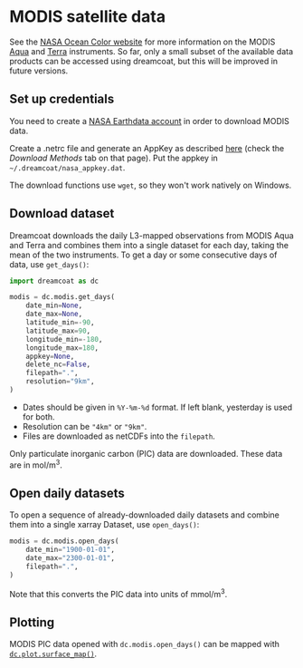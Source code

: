 # MODIS satellite data

See the [NASA Ocean Color website](https://oceancolor.gsfc.nasa.gov/) for more information on the MODIS [Aqua](https://oceancolor.gsfc.nasa.gov/data/aqua/) and [Terra](https://oceancolor.gsfc.nasa.gov/data/terra/) instruments.  So far, only a small subset of the available data products can be accessed using dreamcoat, but this will be improved in future versions.  

## Set up credentials

You need to create a [NASA Earthdata account](https://urs.earthdata.nasa.gov/home) in order to download MODIS data.

Create a .netrc file and generate an AppKey as described [here](https://oceancolor.gsfc.nasa.gov/data/download_methods/) (check the *Download Methods* tab on that page).  Put the appkey in `~/.dreamcoat/nasa_appkey.dat`.

The download functions use `wget`, so they won't work natively on Windows.

## Download dataset

Dreamcoat downloads the daily L3-mapped observations from MODIS Aqua and Terra and combines them into a single dataset for each day, taking the mean of the two instruments.  To get a day or some consecutive days of data, use `get_days()`:

```python
import dreamcoat as dc

modis = dc.modis.get_days(
    date_min=None,
    date_max=None,
    latitude_min=-90,
    latitude_max=90,
    longitude_min=-180,
    longitude_max=180,
    appkey=None,
    delete_nc=False,
    filepath=".",
    resolution="9km",
)
```

  * Dates should be given in `%Y-%m-%d` format.  If left blank, yesterday is used for both.
  * Resolution can be `"4km"` or `"9km"`.
  * Files are downloaded as netCDFs into the `filepath`.

Only particulate inorganic carbon (PIC) data are downloaded.  These data are in mol/m<sup>3</sup>.

## Open daily datasets

To open a sequence of already-downloaded daily datasets and combine them into a single xarray Dataset, use `open_days()`:

```python
modis = dc.modis.open_days(
    date_min="1900-01-01",
    date_max="2300-01-01",
    filepath=".",
)
```

Note that this converts the PIC data into units of mmol/m<sup>3</sup>.

## Plotting

MODIS PIC data opened with `dc.modis.open_days()` can be mapped with [`dc.plot.surface_map()`](../cmems/#at-a-single-time-point).

